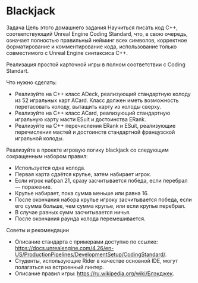 # Blackjack

Задача
Цель этого домашнего задания
Научиться писать код С++, соответствующий Unreal Engine Coding Standard, что, в свою очередь, означает полностью правильный нейминг всех символов, корректное форматирование и комментирование кода, использование только совместимого с Unreal Engine синтаксиса C++.

Реализация простой карточной игры в полном соответствии с Coding Standart.

Что нужно сделать:
- Реализуйте на C++ класс ADeck, реализующий стандартную колоду из 52 игральных карт ACard. Класс должен иметь возможность перетасовать колоду, вытащить карту из колоды сверху.
- Реализуйте на C++ класс ACard, реализующий стандартную игральную карту масти ESuit и достоинства ERank.
- Реализуйте на C++ перечисления ERank и ESuit, реализующие перечисления мастей и достоинств стандартной французской игральной колоды.

Реализуйте в проекте игровую логику blackjack со следующим сокращенным набором правил:
- Используется одна колода.
- Первая карта сдаётся крупье, затем набирает игрок.
- Если игрок набрал 21, сразу засчитывается победа, если перебрал — поражение.
- Крупье набирает, пока сумма меньше или равна 16.
- После окончания набора крупье игроку засчитывается победа, если его сумма больше, чем сумма крупье, или если крупье перебрал.
- В случае равных сумм засчитывается ничья.
- После окончания раунда колода перемешивается.


Советы и рекомендации
- Описание стандарта с примерами доступно по ссылке: https://docs.unrealengine.com/4.26/en-US/ProductionPipelines/DevelopmentSetup/CodingStandard/.
- Студенты, использующие Rider в качестве основной IDE, могут полагаться на встроенный линтер.
- Описание правил игры: https://ru.wikipedia.org/wiki/Блэкджек.